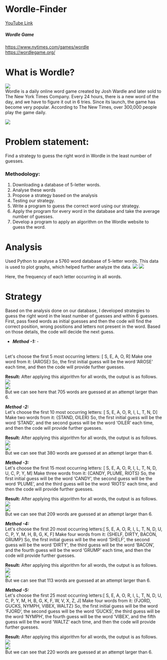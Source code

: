 # Wordle-Finder 
[YouTube Link](https://youtu.be/bsNv2LcR04c)

##### Wordle Game   
https://www.nytimes.com/games/wordle <br>
https://wordlegame.org/

# What is Wordle? <br>
![](assets/I1.jpeg)<br>
Wordle is a daily online word game created by Josh Wardle and later sold to The New York Times Company. Every 24 hours, there is a new word of the day, and we have to figure it out in 6 tries. Since its launch, the game has become very popular. According to The New Times, over 300,000 people play the game daily. <br>

![](assets/I2.jpeg)<br>

# Problem statement: 
Find a strategy to guess the right word in Wordle in the least number of guesses.

### Methodology:

1. Downloading a database of 5-letter words.
2. Analyse these words
3. Propose a strategy based on the analysis
4. Testing our strategy.
5. Write a program to guess the correct word using our strategy.
6. Apply the program for every word in the database and take the average number of guesses.
7. Develop a program to apply an algorithm on the Wordle website to guess the word.

# Analysis

Used Python to analyse a 5760 word database of 5-letter words. This data is used to plot graphs, which helped further analyze the data.
![](assets/I3.jpeg) ![](assets/I4.png)<br>

Here, the frequency of each letter occurring in all words.

# Strategy

Based on the analysis done on our database, I developed strategies to guess the right word in the least number of guesses and within 6 guesses. First, pass fixed words as initial guesses and then the code will find the correct position, wrong positions and letters not present in the word. Based on those details, the code will decide the next guess.

- ***Method -1:*** -
  
<br>
Let's choose the first 5 most occurring letters: [ S, E, A, O, R]
Make one word from it: {AROSE}
So, the first initial guess will be the word ‘AROSE’ each time, and then the code will provide further guesses.

**Result:** 
After applying this algorithm for all words, the output is as follows.
![](assets/I5.jpeg)<br>
![](assets/I6.png) <br>
But we can see here that 705 words are guessed at an attempt larger than 6.

***Method -2:***
<br>
Let's choose the first 10 most occurring letters: [ S, E, A, O, R, I, L, T, N, D]
Make two words from it: {STAND, OILER}
So, the first initial guess will be the word ‘STAND’, and the second guess will be the word ‘OILER’ each time, and then the code will provide further guesses.

**Result:** 
After applying this algorithm for all words, the output is as follows.
![](assets/I7.jpeg)<br>
![](assets/I8.png)<br>
But we can see that 380 words are guessed at an attempt larger than 6.

***Method -3:***
<br>
Let's choose the first 15 most occurring letters: [ S, E, A, O, R, I, L, T, N, D, U, C, P, Y, M] 
Make three words from it: {CANDY, PLUME, RIOTS}
So, the first initial guess will be the word ‘CANDY’, the second guess will be the word ‘PLUME’, and the third guess will be the word ‘RIOTS’ each time, and then the code will provide further guesses.

**Result:** 
After applying this algorithm for all words, the output is as follows.
![](assets/I9.jpeg)<br>
![](assets/I10.png)<br>
But we can see that 209 words are guessed at an attempt larger than 6.

***Method -4:***
<br>
Let's choose the first 20 most occurring letters:[ S, E, A, O, R, I, L, T, N, D, U, C, P, Y, M, H, B, G, K, F]
Make four words from it: {SHELF, DIRTY, BACON, GRUMP}
So, the first initial guess will be the word ‘SHELF’, the second guess will be the word ‘DIRTY’, the third guess will be the word ‘BACON’, and the fourth guess will be the word ‘GRUMP’ each time, and then the code will provide further guesses.

**Result:** 
After applying this algorithm for all words, the output is as follows.
![](assets/I11.jpeg)<br>
![](assets/I12.png)<br>
But we can see that 113 words are guessed at an attempt larger than 6.

***Method -5:***
<br>
Let's choose the first 25 most occurring letters:[ S, E, A, O, R, I, L, T, N, D, U, C, P, Y, M, H, B, G, K, F, W, V, X, Z, J]
Make four words from it: {FJORD, GUCKS, NYMPH, VIBEX, WALTZ}
So, the first initial guess will be the word ‘FJORD’, the second guess will be the word ‘GUCKS’, the third guess will be the word ‘NYMPH’, the fourth guess will be the word ‘VIBEX’, and the fifth guess will be the word ‘WALTZ’ each time, and then the code will provide further guesses.

**Result:** 
After applying this algorithm for all words, the output is as follows.
![](assets/I13.jpeg)<br>
![](assets/I14.png)<br>
But we can see that 220 words are guessed at an attempt larger than 6.

